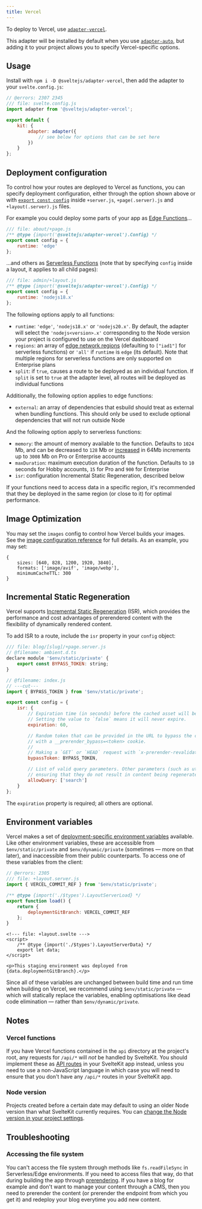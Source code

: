 ```yaml
---
title: Vercel
---
```


To deploy to Vercel, use [`adapter-vercel`](https://github.com/sveltejs/kit/tree/main/packages/adapter-vercel).

This adapter will be installed by default when you use [`adapter-auto`](adapter-auto), but adding it to your project allows you to specify Vercel-specific options.

## Usage

Install with `npm i -D @sveltejs/adapter-vercel`, then add the adapter to your `svelte.config.js`:

```js
// @errors: 2307 2345
/// file: svelte.config.js
import adapter from '@sveltejs/adapter-vercel';

export default {
	kit: {
		adapter: adapter({
			// see below for options that can be set here
		})
	}
};
```

## Deployment configuration

To control how your routes are deployed to Vercel as functions, you can specify deployment configuration, either through the option shown above or with [`export const config`](page-options#config) inside `+server.js`, `+page(.server).js` and `+layout(.server).js` files.

For example you could deploy some parts of your app as [Edge Functions](https://vercel.com/docs/concepts/functions/edge-functions)...

```js
/// file: about/+page.js
/** @type {import('@sveltejs/adapter-vercel').Config} */
export const config = {
	runtime: 'edge'
};
```

...and others as [Serverless Functions](https://vercel.com/docs/concepts/functions/serverless-functions) (note that by specifying `config` inside a layout, it applies to all child pages):

```js
/// file: admin/+layout.js
/** @type {import('@sveltejs/adapter-vercel').Config} */
export const config = {
	runtime: 'nodejs18.x'
};
```

The following options apply to all functions:

- `runtime`: `'edge'`, `'nodejs18.x'` or `'nodejs20.x'`. By default, the adapter will select the `'nodejs<version>.x'` corresponding to the Node version your project is configured to use on the Vercel dashboard
- `regions`: an array of [edge network regions](https://vercel.com/docs/concepts/edge-network/regions) (defaulting to `["iad1"]` for serverless functions) or `'all'` if `runtime` is `edge` (its default). Note that multiple regions for serverless functions are only supported on Enterprise plans
- `split`: if `true`, causes a route to be deployed as an individual function. If `split` is set to `true` at the adapter level, all routes will be deployed as individual functions

Additionally, the following option applies to edge functions:
- `external`: an array of dependencies that esbuild should treat as external when bundling functions. This should only be used to exclude optional dependencies that will not run outside Node

And the following option apply to serverless functions:
- `memory`: the amount of memory available to the function. Defaults to `1024` Mb, and can be decreased to `128` Mb or [increased](https://vercel.com/docs/concepts/limits/overview#serverless-function-memory) in 64Mb increments up to `3008` Mb on Pro or Enterprise accounts
- `maxDuration`: maximum execution duration of the function. Defaults to `10` seconds for Hobby accounts, `15` for Pro and `900` for Enterprise
- `isr`: configuration Incremental Static Regeneration, described below

If your functions need to access data in a specific region, it's recommended that they be deployed in the same region (or close to it) for optimal performance.

## Image Optimization

You may set the `images` config to control how Vercel builds your images. See the [image configuration reference](https://vercel.com/docs/build-output-api/v3/configuration#images) for full details. As an example, you may set:

```
{
	sizes: [640, 828, 1200, 1920, 3840],
	formats: ['image/avif', 'image/webp'],
	minimumCacheTTL: 300
}
```

## Incremental Static Regeneration

Vercel supports [Incremental Static Regeneration](https://vercel.com/docs/concepts/incremental-static-regeneration/overview) (ISR), which provides the performance and cost advantages of prerendered content with the flexibility of dynamically rendered content.

To add ISR to a route, include the `isr` property in your `config` object:

```js
/// file: blog/[slug]/+page.server.js
// @filename: ambient.d.ts
declare module '$env/static/private' {
	export const BYPASS_TOKEN: string;
}

// @filename: index.js
// ---cut---
import { BYPASS_TOKEN } from '$env/static/private';

export const config = {
	isr: {
		// Expiration time (in seconds) before the cached asset will be re-generated by invoking the Serverless Function.
		// Setting the value to `false` means it will never expire.
		expiration: 60,

		// Random token that can be provided in the URL to bypass the cached version of the asset, by requesting the asset
		// with a __prerender_bypass=<token> cookie.
		//
		// Making a `GET` or `HEAD` request with `x-prerender-revalidate: <token>` will force the asset to be re-validated.
		bypassToken: BYPASS_TOKEN,

		// List of valid query parameters. Other parameters (such as utm tracking codes) will be ignored,
		// ensuring that they do not result in content being regenerated unnecessarily
		allowQuery: ['search']
	}
};
```

The `expiration` property is required; all others are optional.

## Environment variables

Vercel makes a set of [deployment-specific environment variables](https://vercel.com/docs/concepts/projects/environment-variables#system-environment-variables) available. Like other environment variables, these are accessible from `$env/static/private` and `$env/dynamic/private` (sometimes — more on that later), and inaccessible from their public counterparts. To access one of these variables from the client:

```js
// @errors: 2305
/// file: +layout.server.js
import { VERCEL_COMMIT_REF } from '$env/static/private';

/** @type {import('./$types').LayoutServerLoad} */
export function load() {
	return {
		deploymentGitBranch: VERCEL_COMMIT_REF
	};
}
```

```svelte
<!--- file: +layout.svelte --->
<script>
	/** @type {import('./$types').LayoutServerData} */
	export let data;
</script>

<p>This staging environment was deployed from {data.deploymentGitBranch}.</p>
```

Since all of these variables are unchanged between build time and run time when building on Vercel, we recommend using `$env/static/private` — which will statically replace the variables, enabling optimisations like dead code elimination — rather than `$env/dynamic/private`.

## Notes

### Vercel functions

If you have Vercel functions contained in the `api` directory at the project's root, any requests for `/api/*` will _not_ be handled by SvelteKit. You should implement these as [API routes](https://kit.svelte.dev/docs/routing#server) in your SvelteKit app instead, unless you need to use a non-JavaScript language in which case you will need to ensure that you don't have any `/api/*` routes in your SvelteKit app.

### Node version

Projects created before a certain date may default to using an older Node version than what SvelteKit currently requires. You can [change the Node version in your project settings](https://vercel.com/docs/concepts/functions/serverless-functions/runtimes/node-js#node.js-version).

## Troubleshooting

### Accessing the file system

You can't access the file system through methods like `fs.readFileSync` in Serverless/Edge environments. If you need to access files that way, do that during building the app through [prerendering](https://kit.svelte.dev/docs/page-options#prerender). If you have a blog for example and don't want to manage your content through a CMS, then you need to prerender the content (or prerender the endpoint from which you get it) and redeploy your blog everytime you add new content.
